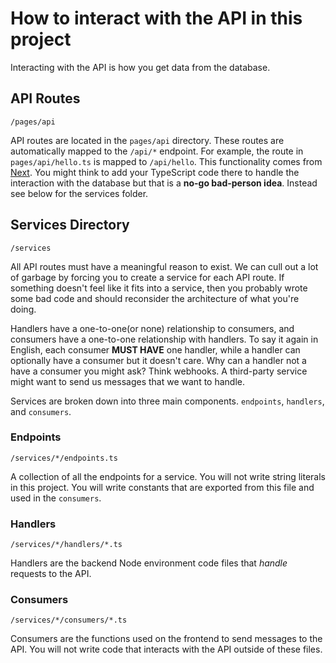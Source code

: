 # How to interact with the API in this project

Interacting with the API is how you get data from the database.

## API Routes

`/pages/api`

API routes are located in the `pages/api` directory. These routes are automatically mapped to the `/api/*` endpoint. For example, the route in `pages/api/hello.ts` is mapped to `/api/hello`. This functionality comes from [Next](../packages/README.md#Next). You might think to add your TypeScript code there to handle the interaction with the database but that is a **no-go bad-person idea**. Instead see below for the services folder.

## Services Directory

`/services`

All API routes must have a meaningful reason to exist. We can cull out a lot of garbage by forcing you to create a service for each API route. If something doesn't feel like it fits into a service, then you probably wrote some bad code and should reconsider the architecture of what you're doing.

Handlers have a one-to-one(or none) relationship to consumers, and consumers have a one-to-one relationship with handlers. To say it again in English, each consumer **MUST HAVE** one handler, while a handler can optionally have a consumer but it doesn't care. Why can a handler not a have a consumer you might ask? Think webhooks. A third-party service might want to send us messages that we want to handle.

Services are broken down into three main components. `endpoints`, `handlers`, and `consumers`. 

### Endpoints

`/services/*/endpoints.ts`

A collection of all the endpoints for a service. You will not write string literals in this project. You will write constants that are exported from this file and used in the `consumers`.

### Handlers

`/services/*/handlers/*.ts`

Handlers are the backend Node environment code files that _handle_ requests to the API.

### Consumers

`/services/*/consumers/*.ts`

Consumers are the functions used on the frontend to send messages to the API. You will not write code that interacts with the API outside of these files.